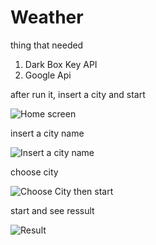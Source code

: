 # Weather

thing that needed
1. Dark Box Key API
2. Google Api

after run it, insert a city and start

![Home screen](https://github.com/AnthonyJethro/Weather/blob/master/WeaterApi/1.png)

insert a city name

![Insert a city name](https://github.com/AnthonyJethro/Weather/blob/master/WeaterApi/2.png)

choose city

![Choose City then start](https://github.com/AnthonyJethro/Weather/blob/master/WeaterApi/3.png)

start and see ressult

![Result](https://github.com/AnthonyJethro/Weather/blob/master/WeaterApi/4.png)
